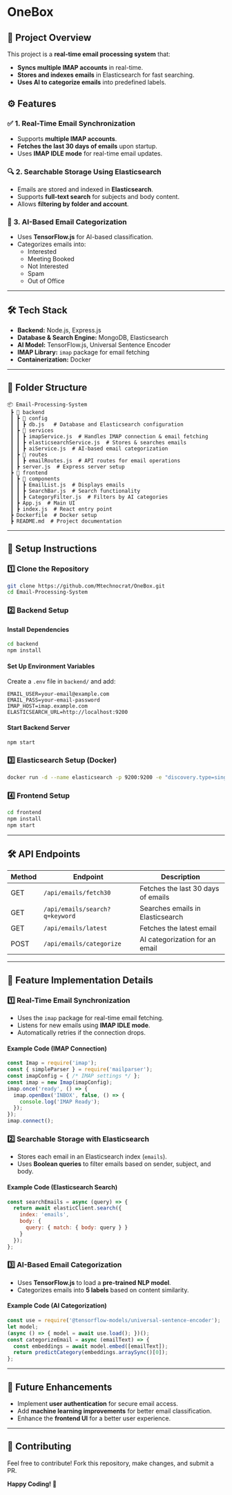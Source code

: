 # **OneBox**

## **📌 Project Overview**
This project is a **real-time email processing system** that:
- **Syncs multiple IMAP accounts** in real-time.
- **Stores and indexes emails** in Elasticsearch for fast searching.
- **Uses AI to categorize emails** into predefined labels.

## **⚙️ Features**
### ✅ **1. Real-Time Email Synchronization**
- Supports **multiple IMAP accounts**.
- **Fetches the last 30 days of emails** upon startup.
- Uses **IMAP IDLE mode** for real-time email updates.

### 🔍 **2. Searchable Storage Using Elasticsearch**
- Emails are stored and indexed in **Elasticsearch**.
- Supports **full-text search** for subjects and body content.
- Allows **filtering by folder and account**.

### 🤖 **3. AI-Based Email Categorization**
- Uses **TensorFlow.js** for AI-based classification.
- Categorizes emails into:
  - Interested
  - Meeting Booked
  - Not Interested
  - Spam
  - Out of Office

---

## **🛠️ Tech Stack**
- **Backend:** Node.js, Express.js
- **Database & Search Engine:** MongoDB, Elasticsearch
- **AI Model:** TensorFlow.js, Universal Sentence Encoder
- **IMAP Library:** `imap` package for email fetching
- **Containerization:** Docker

---

## **📂 Folder Structure**
```
📦 Email-Processing-System
 ┣ 📂 backend
 ┃ ┣ 📂 config
 ┃ ┃ ┣ db.js   # Database and Elasticsearch configuration
 ┃ ┣ 📂 services
 ┃ ┃ ┣ imapService.js  # Handles IMAP connection & email fetching
 ┃ ┃ ┣ elasticsearchService.js  # Stores & searches emails
 ┃ ┃ ┣ aiService.js  # AI-based email categorization
 ┃ ┣ 📂 routes
 ┃ ┃ ┣ emailRoutes.js  # API routes for email operations
 ┃ ┣ server.js  # Express server setup
 ┣ 📂 frontend
 ┃ ┣ 📂 components
 ┃ ┃ ┣ EmailList.js  # Displays emails
 ┃ ┃ ┣ SearchBar.js  # Search functionality
 ┃ ┃ ┣ CategoryFilter.js  # Filters by AI categories
 ┃ ┣ App.js  # Main UI
 ┃ ┣ index.js  # React entry point
 ┣ Dockerfile  # Docker setup
 ┣ README.md  # Project documentation
```

---

## **🚀 Setup Instructions**

### **1️⃣ Clone the Repository**
```bash
git clone https://github.com/Mtechnocrat/OneBox.git
cd Email-Processing-System
```

### **2️⃣ Backend Setup**
#### **Install Dependencies**
```bash
cd backend
npm install
```
#### **Set Up Environment Variables**
Create a `.env` file in `backend/` and add:
```env
EMAIL_USER=your-email@example.com
EMAIL_PASS=your-email-password
IMAP_HOST=imap.example.com
ELASTICSEARCH_URL=http://localhost:9200
```
#### **Start Backend Server**
```bash
npm start
```

### **3️⃣ Elasticsearch Setup (Docker)**
```bash
docker run -d --name elasticsearch -p 9200:9200 -e "discovery.type=single-node" docker.elastic.co/elasticsearch/elasticsearch:7.10.2
```

### **4️⃣ Frontend Setup**
```bash
cd frontend
npm install
npm start
```

---

## **🛠️ API Endpoints**
| Method | Endpoint | Description |
|--------|---------|-------------|
| GET | `/api/emails/fetch30` | Fetches the last 30 days of emails |
| GET | `/api/emails/search?q=keyword` | Searches emails in Elasticsearch |
| GET | `/api/emails/latest` | Fetches the latest email |
| POST | `/api/emails/categorize` | AI categorization for an email |

---

## **📌 Feature Implementation Details**

### **1️⃣ Real-Time Email Synchronization**
- Uses the `imap` package for real-time email fetching.
- Listens for new emails using **IMAP IDLE mode**.
- Automatically retries if the connection drops.

#### **Example Code (IMAP Connection)**
```javascript
const Imap = require('imap');
const { simpleParser } = require('mailparser');
const imapConfig = { /* IMAP settings */ };
const imap = new Imap(imapConfig);
imap.once('ready', () => {
  imap.openBox('INBOX', false, () => {
    console.log('IMAP Ready');
  });
});
imap.connect();
```

### **2️⃣ Searchable Storage with Elasticsearch**
- Stores each email in an Elasticsearch index (`emails`).
- Uses **Boolean queries** to filter emails based on sender, subject, and body.

#### **Example Code (Elasticsearch Search)**
```javascript
const searchEmails = async (query) => {
  return await elasticClient.search({
    index: 'emails',
    body: {
      query: { match: { body: query } }
    }
  });
};
```

### **3️⃣ AI-Based Email Categorization**
- Uses **TensorFlow.js** to load a **pre-trained NLP model**.
- Categorizes emails into **5 labels** based on content similarity.

#### **Example Code (AI Categorization)**
```javascript
const use = require('@tensorflow-models/universal-sentence-encoder');
let model;
(async () => { model = await use.load(); })();
const categorizeEmail = async (emailText) => {
  const embeddings = await model.embed([emailText]);
  return predictCategory(embeddings.arraySync()[0]);
};
```

---

## **🎯 Future Enhancements**
- Implement **user authentication** for secure email access.
- Add **machine learning improvements** for better email classification.
- Enhance the **frontend UI** for a better user experience.

---

## **📢 Contributing**
Feel free to contribute! Fork this repository, make changes, and submit a PR.

**Happy Coding! 🚀**
